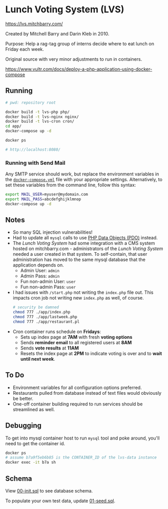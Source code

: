 # Lunch Voting System (LVS)

https://lvs.mitchbarry.com/

Created by Mitchell Barry and Darin Kleb in 2010.

Purpose: Help a rag-tag group of interns decide where to eat lunch on Friday each week. 

Original source with very minor adjustments to run in containers.

https://www.vultr.com/docs/deploy-a-php-application-using-docker-compose

## Running

```bash
# pwd: repository root

docker build -t lvs-php php/
docker build -t lvs-nginx nginx/
docker build -t lvs-cron cron/
cd app/
docker-compose up -d

docker ps

# http://localhost:8080/
```

### Running with Send Mail

Any SMTP service should work, but replace the environment variables in the [`docker-compose.yml`](./app/docker-compose.yml) file with your appropriate settings. Alternatively, to set these variables from the command line, follow this syntax:

```bash
export MAIL_USER=myuser@mydomain.com
export MAIL_PASS=abcdefghijklmnop
docker-compose up -d
```

## Notes
- So many SQL injection vulnerabilities!
- Had to update all `mysql` calls to use [PHP Data Objects (PDO)](https://www.php.net/manual/en/book.pdo.php) instead. 
- The _Lunch Voting System_ had some integration with a CMS system hosted on mitchbarry.com - administrators of the _Lunch Voting System_ needed a user created in that system. To self-contain, that user administration has moved to the same mysql database that the application depends on. 
  - Admin User: `admin`
  - Admin Pass: `admin`
  - Fun non-admin User: `user`
  - Fun non-admin Pass: `user`
- I had issues with `/start.php` not writing the `index.php` file out. This impacts cron job not writing new `index.php` as well, of course.
  ```bash
  # security be damned
  chmod 777 ./app/index.php
  chmod 777 ./app/lastweek.php
  chmod 777 ./app/restaurant.pl
  ```
- Cron container runs schedule on **Fridays**:
  - Sets up index page at **7AM** with fresh **voting options**
  - Sends **reminder email** to all registered users at **8AM**
  - Sends **vote results** at **11AM**
  - Resets the index page at **2PM** to indicate voting is over and to **wait until next week**.

## To Do
- Environment variables for all configuration options preferred.
- Restaurants pulled from database instead of text files would obviously be better.
- One-off container building required to run services should be streamlined as well.

## Debugging

To get into mysql container host to run `mysql` tool and poke around, you'll need to get the container id. 

```bash
docker ps
# assume b7a9f5eb6b85 is the CONTAINER_ID of the lvs-data instance
docker exec -it b7a sh
```

## Schema

View [00-init.sql](./app/sql/00-init.sql) to see database schema. 

To populate your own test data, update [01-seed.sql](./app/sql/01-seed.sql).